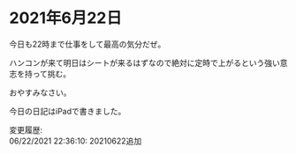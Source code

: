 # 2021年6月22日

今日も22時まで仕事をして最高の気分だぜ。

ハンコンが来て明日はシートが来るはずなので絶対に定時で上がるという強い意志を持って挑む。

おやすみなさい。

今日の日記はiPadで書きました。

変更履歴:  
06/22/2021 22:36:10: 20210622追加  
